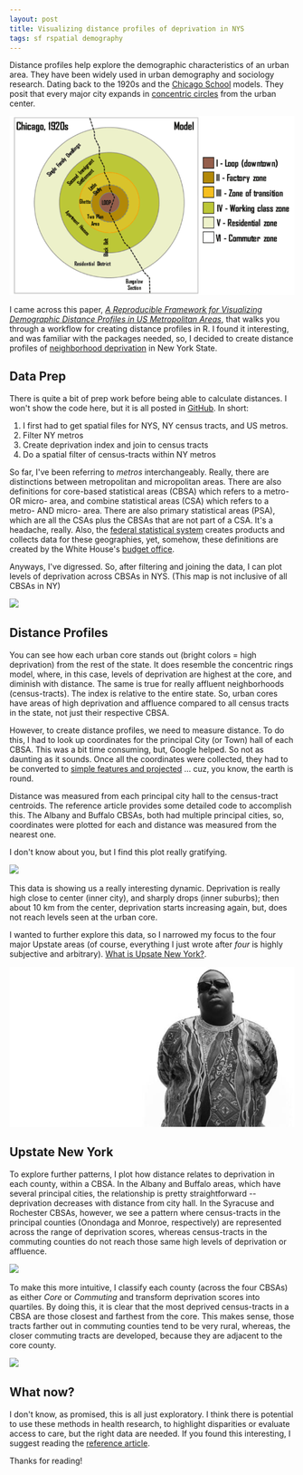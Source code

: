 ```yaml
---
layout: post
title: Visualizing distance profiles of deprivation in NYS
tags: sf rspatial demography
---
```




Distance profiles help explore the demographic characteristics of an urban area. They have been widely used in urban demography and sociology research. Dating back to the 1920s and the [Chicago School](https://en.wikipedia.org/wiki/Chicago_school_(sociology)) models. They posit that every major city expands in [concentric circles](https://transportgeography.org/?page_id=4908) from the urban center.

![<img src="https://iecastro.github.io/images/burgess_model.png" alt="Burgess Model" style="width: 400px;"/>](/images/burgess_model.png)


I came across this paper, [*A Reproducible Framework for Visualizing Demographic Distance Profiles in US Metropolitan Areas*](https://link.springer.com/article/10.1007/s40980-018-0042-7), that walks you through a workflow for creating distance profiles in R. I found it interesting, and was familiar with the packages needed, so, I decided to create distance profiles of [neighborhood deprivation](https://towardsdatascience.com/a-census-based-deprivation-index-using-r-7aa738da697c) in New York State.  

## Data Prep

There is quite a bit of prep work before being able to calculate distances. I won't show the code here, but it is all posted in [GitHub](https://github.com/iecastro/NYS_CBSA). In short:

1. I first had to get spatial files for NYS, NY census tracts, and US metros. 
2. Filter NY metros
3. Create deprivation index and join to census tracts
4. Do a spatial filter of census-tracts within NY metros

So far, I've been referring to *metros* interchangeably. Really, there are distinctions between metropolitan and micropolitan areas. There are also definitions for core-based statistical areas (CBSA) which refers to a metro- OR micro- area, and combine statistical areas (CSA) which refers to a metro- AND micro- area. There are also primary statistical areas (PSA), which are all the CSAs plus the CBSAs that are not part of a CSA. It's a headache, really. Also, the [federal statistical system](https://en.wikipedia.org/wiki/Federal_Statistical_System_of_the_United_States) creates products and collects data for these geographies, yet, somehow, these definitions are created by the White House's [budget office](https://www.whitehouse.gov/sites/whitehouse.gov/files/omb/bulletins/2017/b-17-01.pdf).

Anyways, I've digressed. So, after filtering and joining the data, I can plot levels of deprivation across CBSAs in NYS. (This map is not inclusive of all CBSAs in NY)

![](https://github.com/iecastro/NYS_CBSA/blob/master/README_figs/README-unnamed-chunk-1-1.png)


## Distance Profiles

You can see how each urban core stands out (bright colors = high deprivation) from the rest of the state. It does resemble the concentric rings model, where, in this case, levels of deprivation are highest at the core, and diminish with distance. The same is true for really affluent neighborhoods (census-tracts). The index is relative to the entire state. So, urban cores have areas of high deprivation and affluence compared to all census tracts in the state, not just their respective CBSA. 

However, to create distance profiles, we need to measure distance. To do this, I had to look up coordinates for the principal City (or Town) hall of each CBSA. This was a bit time consuming, but, Google helped. So not as daunting as it sounds. Once all the coordinates were collected, they had to be converted to [simple features and projected](https://cran.r-project.org/web/packages/sf/vignettes/sf1.html#coordinate-reference-system) ... cuz, you know, the earth is round.

Distance was measured from each principal city hall to the census-tract centroids. The reference article provides some detailed code to accomplish this. The Albany and Buffalo CBSAs, both had multiple principal cities, so, coordinates were plotted for each and distance was measured from the nearest one. 

I don't know about you, but I find this plot really gratifying. 

![](https://github.com/iecastro/NYS_CBSA/blob/master/README_figs/README-unnamed-chunk-2-1.png)


This data is showing us a really interesting dynamic. Deprivation is really high close to center (inner city), and sharply drops (inner suburbs); then about 10 km from the center, deprivation starts increasing again, but, does not reach levels seen at the urban core.

I wanted to further explore this data, so I narrowed my focus to the four major Upstate areas (of course, everything I just wrote after *four* is highly subjective and arbitrary). [What is Upsate New York?](https://www.washingtonpost.com/news/the-fix/wp/2016/04/19/so-what-is-upstate-new-york-exactly/?utm_term=.744abe9b3fe3).

![<img src="https://iecastro.github.io/images/biggie.jpg" alt="biggie" style="width: 400px;"/>](/images/biggie.jpg)


## Upstate New York

To explore further patterns, I plot how distance relates to deprivation in each county, within a CBSA. In the Albany and Buffalo areas, which have several principal cities, the relationship is pretty straightforward -- deprivation decreases with distance from city hall. In the Syracuse and Rochester CBSAs, however, we see a pattern where census-tracts in the principal counties (Onondaga and Monroe, respectively) are represented across the range of deprivation scores, whereas census-tracts in the commuting counties do not reach those same high levels of deprivation or affluence. 

![](https://github.com/iecastro/NYS_CBSA/blob/master/README_figs/README-unnamed-chunk-8-1.png)

To make this more intuitive, I classify each county (across the four CBSAs) as either *Core* or *Commuting* and transform deprivation scores into quartiles. By doing this, it is clear that the most deprived census-tracts in a CBSA are those closest and farthest from the core. This makes sense, those tracts farther out in commuting counties tend to be very rural, whereas, the closer commuting tracts are developed, because they are adjacent to the core county.

![](https://github.com/iecastro/NYS_CBSA/blob/master/README_figs/README-unnamed-chunk-7-1.png)

## What now?

I don't know, as promised, this is all just exploratory. I think there is potential to use these methods in health research, to highlight disparities or evaluate access to care, but the right data are needed. If you found this interesting, I suggest reading the [reference article](https://link.springer.com/article/10.1007/s40980-018-0042-7#Sec7). 

Thanks for reading!




